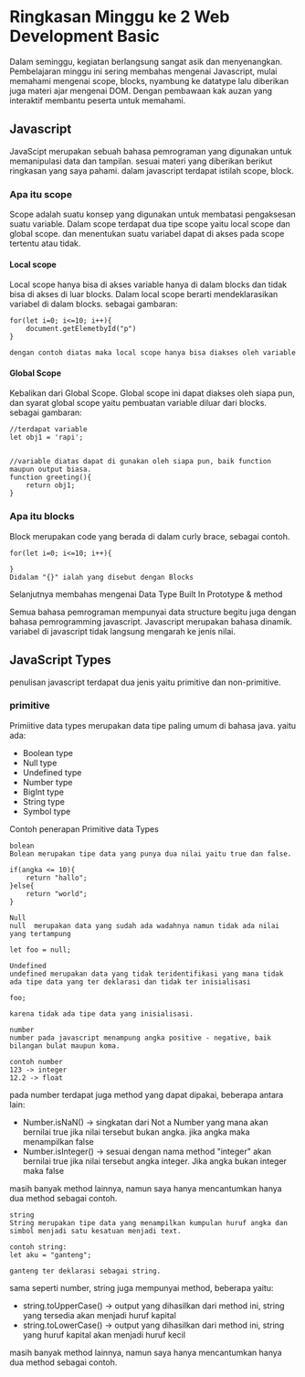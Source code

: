 <h1>Ringkasan Minggu ke 2 Web Development Basic</h1>

Dalam seminggu, kegiatan berlangsung sangat asik dan menyenangkan. Pembelajaran minggu ini sering membahas mengenai Javascript, mulai memahami mengenai scope, blocks, nyambung ke datatype lalu diberikan juga materi ajar mengenai DOM. Dengan pembawaan kak auzan yang interaktif membantu peserta untuk memahami.

<h2>Javascript</h2>

JavaScipt merupakan sebuah bahasa pemrograman yang digunakan untuk memanipulasi data dan tampilan. sesuai materi yang diberikan berikut ringkasan yang saya pahami. dalam javascript terdapat istilah scope, block.

<h3> Apa itu scope </h3>
Scope adalah suatu konsep yang digunakan untuk membatasi pengaksesan suatu variable. Dalam scope terdapat dua tipe scope yaitu local scope dan global scope. dan menentukan suatu variabel dapat di akses pada scope tertentu atau tidak.

<h4> Local scope</h4>
Local scope hanya bisa di akses variable hanya di dalam blocks dan tidak bisa di akses di luar blocks. Dalam local scope berarti mendeklarasikan variabel di dalam blocks. sebagai gambaran:

```
for(let i=0; i<=10; i++){
    document.getElemetbyId("p")
}

dengan contoh diatas maka local scope hanya bisa diakses oleh variable
```

<h4>Global Scope</h4>
Kebalikan dari Global Scope. Global scope ini dapat diakses oleh siapa pun, dan syarat global scope yaitu pembuatan variable diluar dari blocks.
sebagai gambaran:

```
//terdapat variable
let obj1 = 'rapi';


//variable diatas dapat di gunakan oleh siapa pun, baik function maupun output biasa.
function greeting(){
    return obj1;
}
```

<h3>Apa itu blocks</h3>
Block merupakan code yang berada di dalam curly brace, sebagai contoh.

```
for(let i=0; i<=10; i++){

}
Didalam "{}" ialah yang disebut dengan Blocks
```
Selanjutnya membahas mengenai Data Type Built In Prototype & method

Semua bahasa pemrograman mempunyai data structure begitu juga dengan bahasa pemrogramming javascript. Javascript merupakan bahasa dinamik. variabel di javascript tidak langsung mengarah ke jenis nilai. 

<h2>JavaScript Types</h2>

penulisan javascript terdapat dua jenis yaitu primitive dan non-primitive.

<h3>primitive</h3>

Primiitive data types merupakan data tipe paling umum di bahasa java. yaitu ada:
- Boolean type
- Null type
- Undefined type
- Number type
- BigInt type
- String type
- Symbol type

Contoh penerapan Primitive data Types
```
bolean 
Bolean merupakan tipe data yang punya dua nilai yaitu true dan false.

if(angka <= 10){
    return "hallo";
}else{
    return "world";
}

```
```
Null
null  merupakan data yang sudah ada wadahnya namun tidak ada nilai yang tertampung

let foo = null;

```

```
Undefined
undefined merupakan data yang tidak teridentifikasi yang mana tidak ada tipe data yang ter deklarasi dan tidak ter inisialisasi

foo;

karena tidak ada tipe data yang inisialisasi.
```
```
number
number pada javascript menampung angka positive - negative, baik bilangan bulat maupun koma.

contoh number
123 -> integer
12.2 -> float   
```
pada number terdapat juga method yang dapat dipakai, beberapa antara lain:
- Number.isNaN() -> singkatan dari Not a Number yang mana akan bernilai true jika nilai tersebut bukan angka. jika angka maka menampilkan false
- Number.isInteger() -> sesuai dengan nama method "integer" akan bernilai true jika nilai tersebut angka integer. Jika angka bukan integer maka false

masih banyak method lainnya, namun saya hanya mencantumkan hanya dua method sebagai contoh.

```
string
String merupakan tipe data yang menampilkan kumpulan huruf angka dan simbol menjadi satu kesatuan menjadi text.

contoh string:
let aku = "ganteng";

ganteng ter deklarasi sebagai string.
```
sama seperti number, string juga mempunyai method, beberapa yaitu:
- string.toUpperCase() -> output yang dihasilkan dari method ini, string yang tersedia akan menjadi huruf kapital
- string.toLowerCase() -> output yang dihasilkan dari method ini, string yang huruf kapital akan menjadi huruf kecil

masih banyak method lainnya, namun saya hanya mencantumkan hanya dua method sebagai contoh.